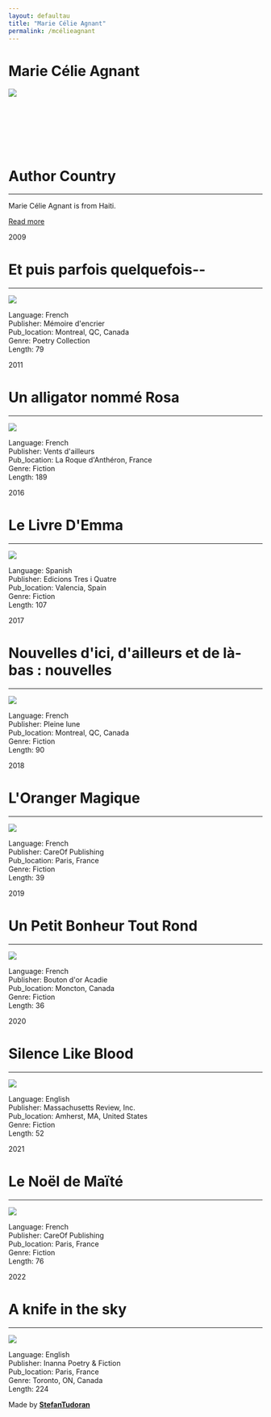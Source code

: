```yaml
---
layout: defaultau
title: "Marie Célie Agnant"
permalink: /mcélieagnant
---
```

<!-- partial:index.partial.html -->
<div class="content">
    <h1>Marie Célie Agnant</h1>
    <div class="quote">
        <div><img src="https://www.pleinelune.qc.ca/tools/media/fichier/356/width/300" class="logo"></div>
    </div>
    <div class="timeline">
        <div style="padding-bottom:100px;"></div>
        <div class="block">
            <div class="date right"><p class="right"> </p></div>
            <div class="dot"></div>
            <div class="left first">
                <h1>Author Country</h1><hr>
            <p> Marie Célie Agnant is from Haiti.</p>
                <a href="https://en.wikipedia.org/wiki/Marie-C%C3%A9lie_Agnant" target="_blank">Read more</a>
            </div>
        </div>
        <div class="block">
            <div class="date left"><p class="left">2009</p></div>
            <div class="dot"></div>
            <div class="right">
                <h1>Et puis parfois quelquefois--</h1><hr>
                <p><img src="https://images-na.ssl-images-amazon.com/images/I/41nEoQUJDsL._SR600%2C315_PIWhiteStrip%2CBottomLeft%2C0%2C35_PIStarRatingFIVE%2CBottomLeft%2C360%2C-6_SR600%2C315_SCLZZZZZZZ_FMpng_BG255%2C255%2C255.jpg"></p>
                <p>
                Language: French<br/>
                Publisher: Mémoire d'encrier<br/>
                Pub_location: Montreal, QC, Canada<br/>
                Genre: Poetry Collection<br/>
                Length: 79</p>
            </div>
        </div>
        <div class="block">
            <div class="date right"><p class="right">2011</p></div>
            <div class="dot"></div>
            <div class="left hide">
                <h1>Un alligator nommé Rosa</h1><hr>
                <p><img src="https://images-eu.ssl-images-amazon.com/images/I/41KlJXF2JEL._SY291_BO1,204,203,200_QL40_ML2_.jpg"></p>
                <p>Language: French<br/>
                Publisher: Vents d'ailleurs<br/>
                Pub_location: La Roque d'Anthéron, France<br/>
                Genre: Fiction<br/>
                Length: 189</p>
            </div>
        </div>
        <div class="block">
            <div class="date left"><p class="left">2016</p></div>
            <div class="dot"></div>
            <div class="right">
                <h1>Le Livre D'Emma</h1><hr>
                <p><img src="https://buroprocitation-1.azureedge.net/imgd/978-2-89091-688-36564-B.jpg?fv=D8C728EC788054FB95EA2AAB7A402866-51941"></p>
                <p>
                Language: Spanish<br/>
                Publisher: Edicions Tres i Quatre<br/>
                Pub_location: Valencia, Spain<br/>
                Genre: Fiction<br/>
                Length: 107</p>
            </div>
        </div>
        <div class="block">
            <div class="date right"><p class="right">2017</p></div>
            <div class="dot"></div>
            <div class="left hide">
                <h1>Nouvelles d'ici, d'ailleurs et de là-bas : nouvelles</h1><hr>
                <p><img src="https://images-na.ssl-images-amazon.com/images/S/compressed.photo.goodreads.com/books/1551825585i/36520046.jpg"></p>
                <p>Language: French<br/>
                Publisher: Pleine lune<br/>
                Pub_location: Montreal, QC, Canada<br/>
                Genre: Fiction <br/>
                Length: 90</p>
            </div>
        </div>
        <div class="block">
            <div class="date left"><p class="left">2018</p></div>
            <div class="dot"></div>
            <div class="right">
                <h1>L'Oranger Magique</h1><hr>
                <p><img src="https://images-na.ssl-images-amazon.com/images/I/512ZNE9TJSL._SX195_.jpg"></p>
                <p>
                Language: French<br/>
                Publisher: CareOf Publishing<br/>
                Pub_location: Paris, France<br/>
                Genre: Fiction<br/>
                Length: 39</p>
            </div>
        </div>
        <div class="block">
            <div class="date right"><p class="right">2019</p></div>
            <div class="dot"></div>
            <div class="left hide">
                <h1>Un Petit Bonheur Tout Rond</h1><hr>
                <p><img src="https://images.leslibraires.ca/books/9782897501518/front/9782897501518_large.jpg"></p>
                <p>Language: French<br/>
                Publisher: Bouton d'or Acadie<br/>
                Pub_location: Moncton, Canada<br/>
                Genre: Fiction<br/>
                Length: 36</p>
            </div>
        </div>
        <div class="block">
            <div class="date left"><p class="left">2020</p></div>
            <div class="dot"></div>
            <div class="right">
                <h1>Silence Like Blood</h1><hr>
                <p><img src="https://images-na.ssl-images-amazon.com/images/I/51fHjEcOLbL._SR600%2C315_PIWhiteStrip%2CBottomLeft%2C0%2C35_SCLZZZZZZZ_FMpng_BG255%2C255%2C255.jpg"></p>
                <p>
                Language: English<br/>
                Publisher: Massachusetts Review, Inc.<br/>
                Pub_location: Amherst, MA, United States<br/>
                Genre: Fiction<br/>
                Length: 52</p>
            </div>
        </div>
        <div class="block">
            <div class="date left"><p class="left">2021</p></div>
            <div class="dot"></div>
            <div class="right">
                <h1>Le Noël de Maïté</h1><hr>
                <p><img src="https://m.media-amazon.com/images/I/81iHAjGJI4L._AC_US218_..jpg"></p>
                <p>
                Language: French<br/>
                Publisher: CareOf Publishing<br/>
                Pub_location: Paris, France<br/>
                Genre: Fiction<br/>
                Length: 76</p>
            </div>
        </div>
        <div class="block">
            <div class="date right"><p class="right">2022</p></div>
            <div class="dot"></div>
            <div class="left hide">
                <h1>A knife in the sky</h1><hr>
                <p><img src="https://open-book.ca/var/site/storage/images/media/images/book-cover_a-knife-in-the-sky/103386-1-eng-CA/book-cover_a-Knife-in-the-Sky_large.jpg"></p>
                <p>Language: English<br/>
                Publisher: Inanna Poetry & Fiction<br/>
                Pub_location: Paris, France<br/>
                Genre: Toronto, ON, Canada<br/>
                Length: 224</p>
            </div>
        </div>
        <div id="footer">
        <p id="copyright">Made by&nbsp;<strong><a href="https://www.linkedin.com/in/nicolae-stefan-tudoran-b02291127/" target="_blank">StefanTudoran</a></strong></p>
    </div>
</div>
<!-- partial -->
  <script src='https://cdnjs.cloudflare.com/ajax/libs/jquery/3.1.1/jquery.min.js'></script><script  src="assets/js/authorscript.js"></script>
